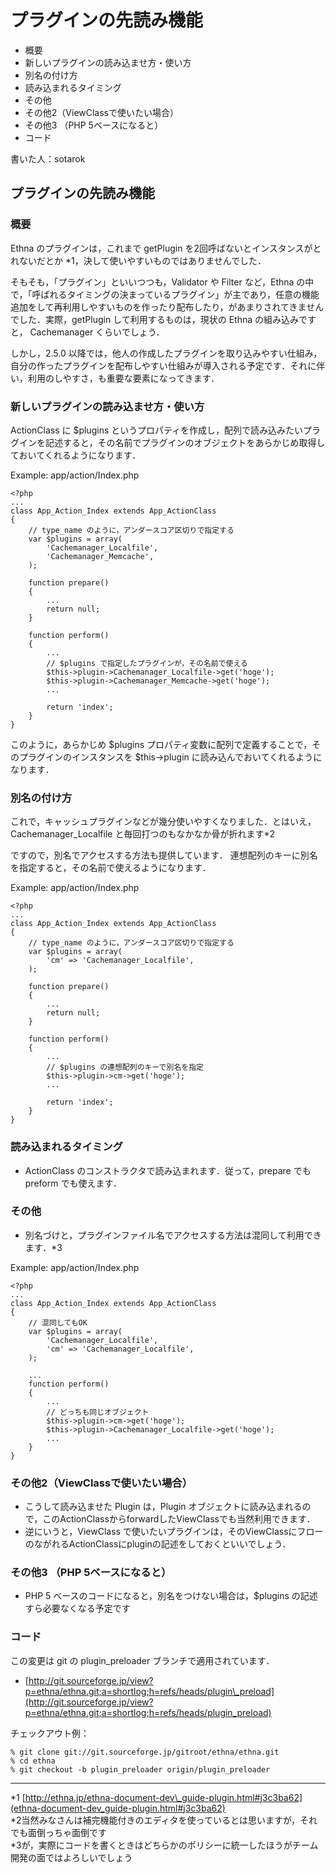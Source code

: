 # プラグインの先読み機能
  - 概要 
  - 新しいプラグインの読み込ませ方・使い方 
  - 別名の付け方 
  - 読み込まれるタイミング 
  - その他 
  - その他2（ViewClassで使いたい場合） 
  - その他3 （PHP 5ベースになると） 
  - コード 

書いた人：sotarok

## プラグインの先読み機能 [](ethna-document-ideas-plugin_preloader.html#j2e06530 "j2e06530")

### 概要 [](ethna-document-ideas-plugin_preloader.html#u1aa371e "u1aa371e")

Ethna のプラグインは，これまで getPlugin を2回呼ばないとインスタンスがとれないだとか \*1，決して使いやすいものではありませんでした．

そもそも，「プラグイン」といいつつも，Validator や Filter など，Ethna の中で，「呼ばれるタイミングの決まっているプラグイン」が主であり，任意の機能追加をして再利用しやすいものを作ったり配布したり，があまりされてきませんでした．実際，getPlugin して利用するものは，現状の Ethna の組み込みですと， Cachemanager くらいでしょう．

しかし，2.5.0 以降では，他人の作成したプラグインを取り込みやすい仕組み，自分の作ったプラグインを配布しやすい仕組みが導入される予定です．それに伴い，利用のしやすさ，も重要な要素になってきます．

### 新しいプラグインの読み込ませ方・使い方 [](ethna-document-ideas-plugin_preloader.html#g375bf3e "g375bf3e")

ActionClass に $plugins というプロパティを作成し，配列で読み込みたいプラグインを記述すると，その名前でプラグインのオブジェクトをあらかじめ取得しておいてくれるようになります．

Example: app/action/Index.php

    <?php
    ...
    class App_Action_Index extends App_ActionClass
    {
        // type_name のように，アンダースコア区切りで指定する
        var $plugins = array(
            'Cachemanager_Localfile',
            'Cachemanager_Memcache',
        );
    
        function prepare()
        {
            ...
            return null;
        }
    
        function perform()
        {
            ...
            // $plugins で指定したプラグインが，その名前で使える
            $this->plugin->Cachemanager_Localfile->get('hoge');
            $this->plugin->Cachemanager_Memcache->get('hoge');
            ...
    
            return 'index';
        }
    }

このように，あらかじめ $plugins プロパティ変数に配列で定義することで，そのプラグインのインスタンスを $this->plugin に読み込んでおいてくれるようになります．

### 別名の付け方 [](ethna-document-ideas-plugin_preloader.html#bf54d92e "bf54d92e")

これで，キャッシュプラグインなどが幾分使いやすくなりました．とはいえ，Cachemanager\_Localfile と毎回打つのもなかなか骨が折れます\*2

ですので，別名でアクセスする方法も提供しています． 連想配列のキーに別名を指定すると，その名前で使えるようになります．

Example: app/action/Index.php

    <?php
    ...
    class App_Action_Index extends App_ActionClass
    {
        // type_name のように，アンダースコア区切りで指定する
        var $plugins = array(
            'cm' => 'Cachemanager_Localfile',
        );
    
        function prepare()
        {
            ...
            return null;
        }
    
        function perform()
        {
            ...
            // $plugins の連想配列のキーで別名を指定
            $this->plugin->cm->get('hoge');
            ...
    
            return 'index';
        }
    }

### 読み込まれるタイミング [](ethna-document-ideas-plugin_preloader.html#uec99e81 "uec99e81")

- ActionClass のコンストラクタで読み込まれます．従って，prepare でも preform でも使えます．

### その他 [](ethna-document-ideas-plugin_preloader.html#w771d457 "w771d457")

- 別名づけと，プラグインファイル名でアクセスする方法は混同して利用できます．\*3

Example: app/action/Index.php

    <?php
    ...
    class App_Action_Index extends App_ActionClass
    {
        // 混同してもOK
        var $plugins = array(
            'Cachemanager_Localfile',
            'cm' => 'Cachemanager_Localfile',
        );
    
        ...
        function perform()
        {
            ...
            // どっちも同じオブジェクト
            $this->plugin->cm->get('hoge');
            $this->plugin->Cachemanager_Localfile->get('hoge');
            ...
        }
    }

### その他2（ViewClassで使いたい場合） [](ethna-document-ideas-plugin_preloader.html#zf4273b6 "zf4273b6")

- こうして読み込ませた Plugin は，Plugin オブジェクトに読み込まれるので，このActionClassからforwardしたViewClassでも当然利用できます．
- 逆にいうと，ViewClass で使いたいプラグインは，そのViewClassにフローのながれるActionClassにpluginの記述をしておくといいでしょう．

### その他3 （PHP 5ベースになると） [](ethna-document-ideas-plugin_preloader.html#p4cf7ebd "p4cf7ebd")

- PHP 5 ベースのコードになると，別名をつけない場合は，$plugins の記述すら必要なくなる予定です

### コード [](ethna-document-ideas-plugin_preloader.html#f5e51893 "f5e51893")

この変更は git の plugin\_preloader ブランチで適用されています．

- [http://git.sourceforge.jp/view?p=ethna/ethna.git;a=shortlog;h=refs/heads/plugin\_preload](http://git.sourceforge.jp/view?p=ethna/ethna.git;a=shortlog;h=refs/heads/plugin_preload)

チェックアウト例：

    % git clone git://git.sourceforge.jp/gitroot/ethna/ethna.git
    % cd ethna
    % git checkout -b plugin_preloader origin/plugin_preloader

<!-- ??END id:body -->
<!-- ??BEGIN id:summary --><!-- ??BEGIN id:note -->

* * *
\*1 [http://ethna.jp/ethna-document-dev\_guide-plugin.html#j3c3ba62](ethna-document-dev_guide-plugin.html#j3c3ba62)  
\*2当然みなさんは補完機能付きのエディタを使っているとは思いますが，それでも面倒っちゃ面倒です  
\*3が，実際にコードを書くときはどちらかのポリシーに統一したほうがチーム開発の面ではよろしいでしょう  

<!-- ??END id:note -->
